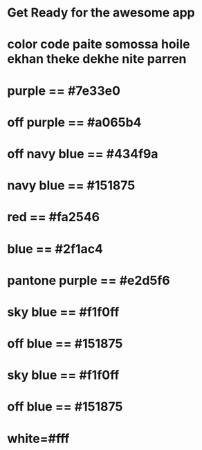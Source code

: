 # Get Ready for the awesome app
# color code paite somossa hoile ekhan theke dekhe nite parren
# purple == #7e33e0
# off purple == #a065b4
# off navy blue == #434f9a
# navy blue == #151875
# red == #fa2546
# blue == #2f1ac4
# pantone purple == #e2d5f6
# sky blue == #f1f0ff
# off blue == #151875
# sky blue == #f1f0ff
# off blue == #151875
# white=#fff

